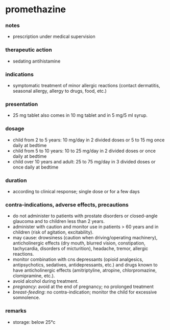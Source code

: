 # promethazine

### notes
+ prescription under medical supervision

### therapeutic action
+ sedating antihistamine

### indications
+ symptomatic treatment of minor allergic reactions (contact dermatitis, seasonal allergy, allergy to drugs, food, etc.)

### presentation
+ 25 mg tablet
also comes in 10 mg tablet and in 5 mg/5 ml syrup.

### dosage
+ child from 2 to 5 years: 10 mg/day in 2 divided doses or 5 to 15 mg once daily at bedtime
+ child from 5 to 10 years: 10 to 25 mg/day in 2 divided doses or once daily at bedtime
+ child over 10 years and adult: 25 to 75 mg/day in 3 divided doses or once daily at bedtime

### duration
+ according to clinical response; single dose or for a few days

### contra-indications, adverse effects, precautions
+ do not administer to patients with prostate disorders or closed-angle glaucoma and to children less than 2 years.
+ administer with caution and monitor use in patients > 60 years and in children (risk of agitation, excitability).
+ may cause: drowsiness (caution when driving/operating machinery), anticholinergic effects (dry mouth, blurred vision, constipation, tachycardia, disorders of micturition), headache, tremor, allergic reactions.
+ monitor combination with cns depressants (opioid analgesics, antipsychotics, sedatives, antidepressants, etc.) and drugs known to have anticholinergic effects (amitriptyline, atropine, chlorpromazine, clomipramine, etc.).
+ avoid alcohol during treatment.
+ *pregnancy*: avoid at the end of pregnancy; no prolonged treatment
+ *breast-feeding*: no contra-indication; monitor the child for excessive somnolence.

### remarks
+ storage: below 25°c